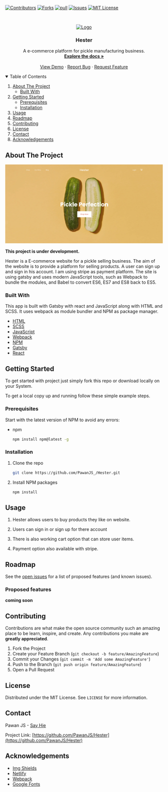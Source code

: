 <!-- PROJECT SHIELDS -->
<!--
*** I'm using markdown "reference style" links for readability.
*** Reference links are enclosed in brackets [ ] instead of parentheses ( ).
*** See the bottom of this document for the declaration of the reference variables
*** for contributors-url, forks-url, etc. This is an optional, concise syntax you may use.
*** https://www.markdownguide.org/basic-syntax/#reference-style-links
-->

[![Contributors][contributors-shield]][contributors-url]
[![Forks][forks-shield]][forks-url]
[![pull][pull-requests-shield]][pull-requests-url]
[![Issues][issues-shield]][issues-url]
[![MIT License][license-shield]][license-url]

<!-- PROJECT LOGO -->
<br />
<p align="center">
  <a href="https://hester-by-pawanjs.netlify.app/">
    <img src="./src/assets/images/favicon.ico" alt="Logo" width="30px" height="30px">
  </a>

  <h3 align="center">Hester</h3>

  <p align="center">
   A e-commerce platform for pickle manufacturing business.
    <br />
    <a href="#about-the-project"><strong>Explore the docs »</strong></a>
    <br />
    <br />
    <a href="https://hester-by-pawanjs.netlify.app/">View Demo</a>
    ·
    <a href="https://github.com/PawanJS/Hester/issues">Report Bug</a>
    ·
    <a href="https://github.com/PawanJS/Hester/issues">Request Feature</a>
  </p>
</p>

<!-- TABLE OF CONTENTS -->
<details open="open">
  <summary>Table of Contents</summary>
  <ol>
    <li>
      <a href="#about-the-project">About The Project</a>
      <ul>
        <li><a href="#built-with">Built With</a></li>
      </ul>
    </li>
    <li>
      <a href="#getting-started">Getting Started</a>
      <ul>
        <li><a href="#prerequisites">Prerequisites</a></li>
        <li><a href="#installation">Installation</a></li>
      </ul>
    </li>
    <li><a href="#usage">Usage</a></li>
    <li><a href="#roadmap">Roadmap</a></li>
    <li><a href="#contributing">Contributing</a></li>
    <li><a href="#license">License</a></li>
    <li><a href="#contact">Contact</a></li>
    <li><a href="#acknowledgements">Acknowledgements</a></li>
  </ol>
</details>

<!-- ABOUT THE PROJECT -->

## About The Project

[![Product Name Screen Shot][product-screenshot]](https://hester-by-pawanjs.netlify.app/)

**This project is under development.**

Hester is a E-commerce website for a pickle selling business. The aim of the website is to provide a platform for selling products. A user can sign up and sign in his account. I am using stripe as payment platform. The site is using gatsby and uses modern JavaScript tools, such as Webpack to bundle the modules, and Babel to convert ES6, ES7 and ES8 back to ES5.

### Built With

This app is built with Gatsby with react and JavaScript along with HTML and SCSS. It uses webpack as module bundler and NPM as package manager.

- [HTML](https://developer.mozilla.org/en-US/docs/Web/HTML)
- [SCSS](https://sass-lang.com/)
- [JavaScript](https://developer.mozilla.org/en-US/docs/Web/javascript)
- [Webpack](https://webpack.js.org/)
- [NPM](https://www.npmjs.com/)
- [Gatsby](https://www.gatsbyjs.com/)
- [React](https://reactjs.org/)

<!-- GETTING STARTED -->

## Getting Started

To get started with project just simply fork this repo or download locally on your System.

To get a local copy up and running follow these simple example steps.

### Prerequisites

Start with the latest version of NPM to avoid any errors:

- npm
  ```sh
  npm install npm@latest -g
  ```

### Installation

1. Clone the repo
   ```sh
   git clone https://github.com/PawanJS_/Hester.git
   ```
1. Install NPM packages
   ```sh
   npm install
   ```

<!-- USAGE EXAMPLES -->

## Usage

1. Hester allows users to buy products they like on website.

2. Users can sign in or sign up for there account

3. There is also working cart option that can store user items.

4. Payment option also available with stripe.

<!-- ROADMAP -->

## Roadmap

See the [open issues](https://github.com/PawanJS/Hester/issues) for a list of proposed features (and known issues).

### Proposed features

**coming soon**

<!-- CONTRIBUTING -->

## Contributing

Contributions are what make the open source community such an amazing place to be learn, inspire, and create. Any contributions you make are **greatly appreciated**.

1. Fork the Project
2. Create your Feature Branch (`git checkout -b feature/AmazingFeature`)
3. Commit your Changes (`git commit -m 'Add some AmazingFeature'`)
4. Push to the Branch (`git push origin feature/AmazingFeature`)
5. Open a Pull Request

<!-- LICENSE -->

## License

Distributed under the MIT License. See `LICENSE` for more information.

<!-- CONTACT -->

## Contact

Pawan JS - [Say Hie](https://www.pawanjs.netlify.app/contact)

Project Link: [https://github.com/PawanJS/Hester](https://github.com/PawanJS/Hester)

<!-- ACKNOWLEDGEMENTS -->

## Acknowledgements

- [Img Shields](https://shields.io)
- [Netlify](https://www.netlify.com/)
- [Webpack](https://webpack.js.org/)
- [Google Fonts](https://fonts.google.com/)

<!-- MARKDOWN LINKS & IMAGES -->
<!-- https://www.markdownguide.org/basic-syntax/#reference-style-links -->

[contributors-shield]: https://img.shields.io/github/contributors/PawanJS/Hester?color=green&style=for-the-badge
[contributors-url]: https://github.com/PawanJS/Hester/graphs/contributors
[forks-shield]: https://img.shields.io/github/forks/PawanJS/Hester?style=for-the-badge
[forks-url]: https://github.com/PawanJS/Hester/network/members
[pull-requests-shield]: https://img.shields.io/github/issues-pr/PawanJS/Hester?style=for-the-badge
[pull-requests-url]: https://github.com/PawanJS/Hester/pulls
[issues-shield]: https://img.shields.io/bitbucket/issues/PawanJS/Hester?style=for-the-badge
[issues-url]: https://github.com/PawanJS/Hester/issues
[license-shield]: https://img.shields.io/apm/l/vim-mode?label=LICENSE&style=for-the-badge
[license-url]: https://github.com/PawanJS/Hester/blob/master/LICENSE.txt
[product-screenshot]: ./src/assets/images/screenshot.jpg
